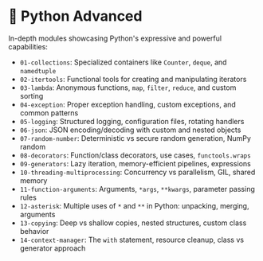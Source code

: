 # 🐍 Python Advanced

In-depth modules showcasing Python's expressive and powerful capabilities:

- `01-collections`: Specialized containers like `Counter`, `deque`, and `namedtuple`
- `02-itertools`: Functional tools for creating and manipulating iterators
- `03-lambda`: Anonymous functions, `map`, `filter`, `reduce`, and custom sorting
- `04-exception`: Proper exception handling, custom exceptions, and common patterns
- `05-logging`: Structured logging, configuration files, rotating handlers
- `06-json`: JSON encoding/decoding with custom and nested objects
- `07-random-number`: Deterministic vs secure random generation, NumPy random
- `08-decorators`: Function/class decorators, use cases, `functools.wraps`
- `09-generators`: Lazy iteration, memory-efficient pipelines, expressions
- `10-threading-multiprocessing`: Concurrency vs parallelism, GIL, shared memory
- `11-function-arguments`: Arguments, `*args`, `**kwargs`, parameter passing rules
- `12-asterisk`: Multiple uses of `*` and `**` in Python: unpacking, merging, arguments
- `13-copying`: Deep vs shallow copies, nested structures, custom class behavior
- `14-context-manager`: The `with` statement, resource cleanup, class vs generator approach
